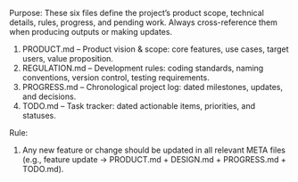 Purpose:
These six files define the project’s product scope, technical details, rules, progress, and pending work. Always cross-reference them when producing outputs or making updates.
1.	PRODUCT.md – Product vision & scope: core features, use cases, target users, value proposition.
3.	REGULATION.md – Development rules: coding standards, naming conventions, version control, testing requirements.
4.	PROGRESS.md – Chronological project log: dated milestones, updates, and decisions.
5.	TODO.md – Task tracker: dated actionable items, priorities, and statuses.

Rule:
1. Any new feature or change should be updated in all relevant META files (e.g., feature update → PRODUCT.md + DESIGN.md + PROGRESS.md + TODO.md).